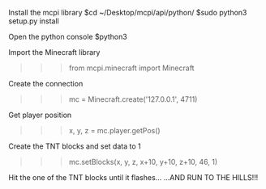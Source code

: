Install the mcpi library
$cd ~/Desktop/mcpi/api/python/
$sudo python3 setup.py install

Open the python console
$python3

Import the Minecraft library
>>>from mcpi.minecraft import Minecraft

Create the connection
>>>mc = Minecraft.create('127.0.0.1', 4711)

Get player position
>>>x, y, z = mc.player.getPos()

Create the TNT blocks and set data to 1
>>>mc.setBlocks(x, y, z, x+10, y+10, z+10, 46, 1)

Hit the one of the TNT blocks until it flashes...
...AND RUN TO THE HILLS!!!
